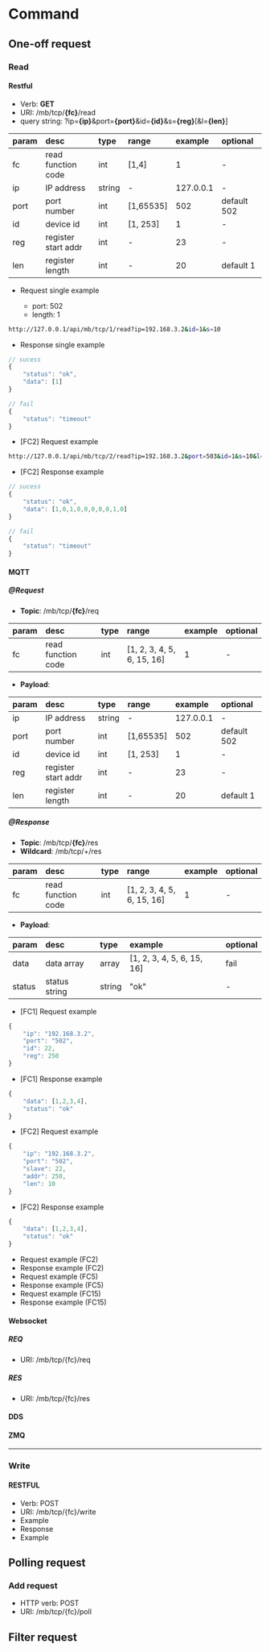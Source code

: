 # Command

## One-off request

### Read

#### Restful

- Verb: **GET**
- URI: /mb/tcp/**{fc}**/read
- query string: ?ip=**{ip}**&port=**{port}**&id=**{id}**&s=**{reg}**[&l=**{len}**]

|param|desc|type|range|example|optional|
|:--|:--|:--|:--|:--|:--|
|fc|read function code|int|[1,4]|1|-|
|ip|IP address|string|-| 127.0.0.1|-|  
|port|port number|int|[1,65535]|502|default 502|
|id|device id|int|[1, 253]|1|-|
|reg|register start addr|int|-|23|-|
|len|register length|int|-|20|default 1|

- Request single example

    - port: 502
    - length: 1

```bash
http://127.0.0.1/api/mb/tcp/1/read?ip=192.168.3.2&id=1&s=10

```

- Response single example

```javascript
// sucess
{
    "status": "ok",
    "data": [1]
}

// fail
{
    "status": "timeout"
}
```

- [FC2] Request example

```bash
http://127.0.0.1/api/mb/tcp/2/read?ip=192.168.3.2&port=503&id=1&s=10&l=10
```

- [FC2] Response example


```javascript
// sucess
{
    "status": "ok",
    "data": [1,0,1,0,0,0,0,0,1,0]
}

// fail
{
    "status": "timeout"
}
```

#### MQTT

##### @Request

- **Topic**: /mb/tcp/**{fc}**/req

|param|desc|type|range|example|optional|
|:--|:--|:--|:--|:--|:--|
|fc|read function code|int|[1, 2, 3, 4, 5, 6, 15, 16]|1|-|

- **Payload**:

|param|desc|type|range|example|optional|
|:--|:--|:--|:--|:--|:--|
|ip|IP address|string|-| 127.0.0.1|-|  
|port|port number|int|[1,65535]|502|default 502|
|id|device id|int|[1, 253]|1|-|
|reg|register start addr|int|-|23|-|
|len|register length|int|-|20|default 1|

##### @Response

- **Topic**: /mb/tcp/**{fc}**/res
- **Wildcard**: /mb/tcp/+/res

|param|desc|type|range|example|optional|
|:--|:--|:--|:--|:--|:--|
|fc|read function code|int|[1, 2, 3, 4, 5, 6, 15, 16]|1|-|

- **Payload**:

|param|desc|type|example|optional|
|:--|:--|:--|:--|:--|
|data|data array|array|[1, 2, 3, 4, 5, 6, 15, 16]|fail|
|status|status string|string|"ok"|-|

- [FC1] Request example 

```javascript
{
    "ip": "192.168.3.2",
    "port": "502",
    "id": 22,
    "reg": 250
}
```

- [FC1] Response example 

```javascript
{
    "data": [1,2,3,4],
    "status": "ok"
}
```

- [FC2] Request example


```javascript
{
    "ip": "192.168.3.2",
    "port": "502",
    "slave": 22,
    "addr": 250,
    "len": 10
}
```

- [FC2] Response example 

```javascript
{
    "data": [1,2,3,4],
    "status": "ok"
}
```

- Request example (FC2)
- Response example (FC2)
- Request example (FC5)
- Response example (FC5)
- Request example (FC15)
- Response example (FC15)


#### Websocket


##### REQ
- URI: /mb/tcp/{fc}/req
##### RES
- URI: /mb/tcp/{fc}/res



#### DDS

#### ZMQ

---

### Write

#### RESTFUL
- Verb: POST
- URI: /mb/tcp/{fc}/write
- Example
- Response
- Example




## Polling request

### Add request
- HTTP verb: POST
- URI: /mb/tcp/{fc}/poll

## Filter request
